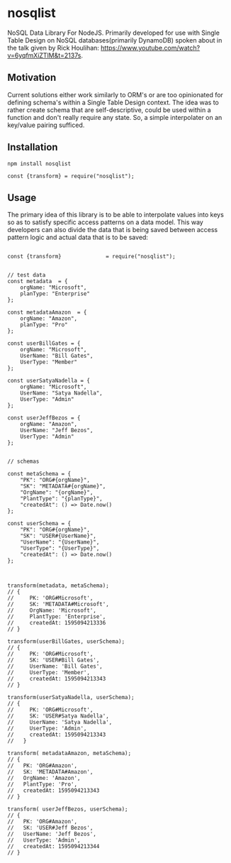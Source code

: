 # nosqlist

NoSQL Data Library For NodeJS. Primarily developed for use with Single Table Design on NoSQL databases(primarily DynamoDB) spoken about in the talk given by Rick Houlihan: https://www.youtube.com/watch?v=6yqfmXiZTlM&t=2137s. 

## Motivation

Current solutions either work similarly to ORM's or are too opinionated for defining schema's within a Single Table Design context. The idea was to rather create schema that are self-descriptive, could be used within a function and don't really require any state. So, a simple interpolater on an key/value pairing sufficed. 

## Installation

`npm install nosqlist`

`const {transform} = require("nosqlist");`

## Usage

The primary idea of this library is to be able to interpolate values into keys so as to satisfy specific access patterns on a data model. This way developers can also divide the data that is being saved between access pattern logic and actual data that is to be saved: 

```

const {transform}              = require("nosqlist");


// test data 
const metadata  = {
    orgName: "Microsoft",
    planType: "Enterprise"
};

const metadataAmazon  = {
    orgName: "Amazon",
    planType: "Pro"
};

const userBillGates = {
    orgName: "Microsoft",
    UserName: "Bill Gates",
    UserType: "Member"
};

const userSatyaNadella = {
    orgName: "Microsoft",
    UserName: "Satya Nadella",
    UserType: "Admin"
};

const userJeffBezos = {
    orgName: "Amazon",
    UserName: "Jeff Bezos",
    UserType: "Admin"
};


// schemas 

const metaSchema = {
    "PK": "ORG#{orgName}",
    "SK": "METADATA#{orgName}",
    "OrgName": "{orgName}",
    "PlantType": "{planType}",
    "createdAt": () => Date.now()
};

const userSchema = {
    "PK": "ORG#{orgName}",
    "SK": "USER#{UserName}",
    "UserName": "{UserName}",
    "UserType": "{UserType}",
    "createdAt": () => Date.now()
};



transform(metadata, metaSchema);
// {
//     PK: 'ORG#Microsoft',
//     SK: 'METADATA#Microsoft',
//     OrgName: 'Microsoft',
//     PlantType: 'Enterprise',
//     createdAt: 1595094213336
// }

transform(userBillGates, userSchema);
// {
//     PK: 'ORG#Microsoft',
//     SK: 'USER#Bill Gates',
//     UserName: 'Bill Gates',
//     UserType: 'Member',
//     createdAt: 1595094213343
// }

transform(userSatyaNadella, userSchema);
// {
//     PK: 'ORG#Microsoft',
//     SK: 'USER#Satya Nadella',
//     UserName: 'Satya Nadella',
//     UserType: 'Admin',
//     createdAt: 1595094213343
//   }

transform( metadataAmazon, metaSchema);
// {
//   PK: 'ORG#Amazon',
//   SK: 'METADATA#Amazon',
//   OrgName: 'Amazon',
//   PlantType: 'Pro',
//   createdAt: 1595094213343
// }

transform( userJeffBezos, userSchema);
// {
//   PK: 'ORG#Amazon',
//   SK: 'USER#Jeff Bezos',
//   UserName: 'Jeff Bezos',
//   UserType: 'Admin',
//   createdAt: 1595094213344
// }





```